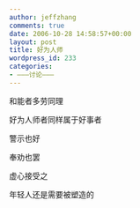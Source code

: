 ```yaml
---
author: jeffzhang
comments: true
date: 2006-10-28 14:58:57+00:00
layout: post
title: 好为人师
wordpress_id: 233
categories:
- ———讨论———
---
```


和能者多劳同理

好为人师者同样属于好事者

警示也好

奉劝也罢

虚心接受之

年轻人还是需要被塑造的
